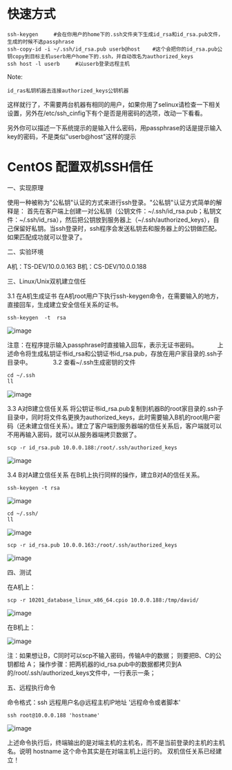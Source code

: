 # 快速方式
 
	ssh-keygen 	   #会在你用户的home下的.ssh文件夹下生成id_rsa和id_rsa.pub文件，生成的时候不选passphrase
	ssh-copy-id -i ~/.ssh/id_rsa.pub userb@host    #这个会把你的id_rsa.pub公钥copy到目标主机userb用户home下的.ssh，并自动改名为authorized_keys
	ssh host -l userb     #以userb登录远程主机

	
Note:
	
	id_ras私钥机器去连接authorized_keys公钥机器
 
 
这样就行了，不需要两台机器有相同的用户，如果你用了selinux请检查一下相关设置，另外在/etc/ssh_cinfig下有个是否是用密码的选项，改动一下看看。

另外你可以描述一下系统提示的是输入什么密码，用passphrase的话是提示输入key的密码，不是类似"userb@host"这样的提示
 
# CentOS 配置双机SSH信任
 
 一、实现原理
 
使用一种被称为"公私钥"认证的方式来进行ssh登录。"公私钥"认证方式简单的解释是：
首先在客户端上创建一对公私钥（公钥文件：~/.ssh/id_rsa.pub；私钥文件：~/.ssh/id_rsa），然后把公钥放到服务器上（~/.ssh/authorized_keys），自己保留好私钥。当ssh登录时，ssh程序会发送私钥去和服务器上的公钥做匹配。如果匹配成功就可以登录了。

二、实验环境

A机：TS-DEV/10.0.0.163
B机：CS-DEV/10.0.0.188

三、Linux/Unix双机建立信任

3.1 在A机生成证书
在A机root用户下执行ssh-keygen命令，在需要输入的地方，直接回车，生成建立安全信任关系的证书。

	ssh-keygen  -t  rsa
 
 ![image](http://www.centoscn.com/uploads/allimg/130820/133U4A21-0.jpg)
 
注意：在程序提示输入passphrase时直接输入回车，表示无证书密码。
　　　上述命令将生成私钥证书id_rsa和公钥证书id_rsa.pub，存放在用户家目录的.ssh子目录中。
　　　
3.2 查看~/.ssh生成密钥的文件

	cd ~/.ssh
	ll

![image](http://www.centoscn.com/uploads/allimg/130820/133U415G-1.jpg)

3.3 A对B建立信任关系
将公钥证书id_rsa.pub复制到机器B的root家目录的.ssh子目录中，同时将文件名更换为authorized_keys，此时需要输入B机的root用户密码（还未建立信任关系）。建立了客户端到服务器端的信任关系后，客户端就可以不用再输入密码，就可以从服务器端拷贝数据了。

	scp -r id_rsa.pub 10.0.0.188:/root/.ssh/authorized_keys

![image](http://www.centoscn.com/uploads/allimg/130820/133U45212-2.jpg)

3.4 B对A建立信任关系
在B机上执行同样的操作，建立B对A的信任关系。

	ssh-keygen -t rsa
 
![image](http://www.centoscn.com/uploads/allimg/130820/133U41061-3.jpg)
 
	cd ~/.ssh/
	ll

![image](http://www.centoscn.com/uploads/allimg/130820/133U45B9-4.jpg)

	scp -r id_rsa.pub 10.0.0.163:/root/.ssh/authorized_keys

![image](http://www.centoscn.com/uploads/allimg/130820/133U44256-5.jpg)

四、测试

在A机上：

	scp -r 10201_database_linux_x86_64.cpio 10.0.0.188:/tmp/david/

![image](http://www.centoscn.com/uploads/allimg/130820/133U41421-6.jpg)

在B机上：

![image](http://www.centoscn.com/uploads/allimg/130820/133U44207-7.jpg)

注：如果想让B，C同时可以scp不输入密码，传输A中的数据；
则要把B、C的公钥都给 A；
操作步骤：把两机器的id_rsa.pub中的数据都拷贝到A的/root/.ssh/authorized_keys文件中，一行表示一条；

五、远程执行命令

命令格式：ssh 远程用户名@远程主机IP地址 '远程命令或者脚本'

	ssh root@10.0.0.188 'hostname'

![image](http://www.centoscn.com/uploads/allimg/130820/133U46133-8.jpg)

上述命令执行后，终端输出的是对端主机的主机名，而不是当前登录的主机的主机名。说明 hostname 这个命令其实是在对端主机上运行的。
双机信任关系已经建立！
